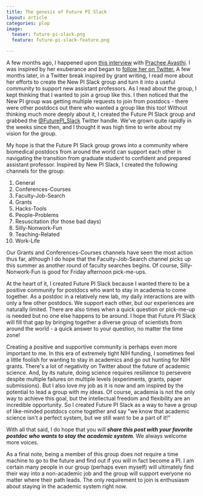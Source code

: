 ```yaml
---
title: The genesis of Future PI Slack
layout: article
categories: plop
image:
  teaser: future-pi-slack.png
  feature: future-pi-slack-feature.png

---
```

A few months ago, I happened upon [this interview](http://www.ascb.org/ascb-post/careers/cell-biologists-work-prachee-avasthi-exuberantly-tackling-elegant-experiments-value-preprints/) with [Prachee Avasthi](http://www.avasthilab.org/). I was inspired by her exuberance and began to [follow her on Twitter.](https://twitter.com/PracheeAC) A few months later, in a Twitter break inspired by grant writing, I read more about her efforts to create the New PI Slack group and turn it into a useful community to support new assistant professors. As I read about the group, I kept thinking that I wanted to join a group like this. I then noticed that the New PI group was getting multiple requests to join from postdocs - there were other postdocs out there who wanted a group like this too! Without thinking much more deeply about it, I created the Future PI Slack group and grabbed the [@FuturePI_Slack](@FuturePI_Slack) Twitter handle. We've grown quite rapidly in the weeks since then, and I thought it was high time to write about my vision for the group.

My hope is that the Future PI Slack group grows into a community where biomedical postdocs from around the world can support each other in navigating the transition from graduate student to confident and prepared assistant professor. Inspired by New PI Slack, I created the following channels for the group:

1. General
2. Conferences-Courses
3. Faculty-Job-Search
4. Grants
5. Hacks-Tools
6. People-Problems
7. Resuscitation (for those bad days)
8. Silly-Nonwork-Fun
9. Teaching-Related
10. Work-Life

Our Grants and Conferences-Courses channels have seen the most action thus far, although I do hope that the Faculty-Job-Search channel picks up this summer as another round of faculty searches begins. Of course, Silly-Nonwork-Fun is good for Friday afternoon pick-me-ups.

At the heart of it, I created Future PI Slack because I wanted there to be a positive community for postdocs who want to stay in academia to come together. As a postdoc in a relatively new lab, my daily interactions are with only a few other postdocs. We support each other, but our experiences are naturally limited. There are also times when a quick question or pick-me-up is needed but no one else happens to be around. I hope that Future PI Slack will fill that gap by bringing together a diverse group of scientists from around the world - a quick answer to your question, no matter the time zone!

Creating a positive and supportive community is perhaps even more important to me. In this era of extremely tight NIH funding, I sometimes feel a little foolish for wanting to stay in academics and go out hunting for NIH grants. There's a lot of negativity on Twitter about the future of academic science. And, by its nature, doing science requires resilience to persevere despite multiple failures on multiple levels (experiments, grants, paper submissions). But I also love my job as it is now and am inspired by the potential to lead a group with my ideas. Of course, academia is not the only way to achieve this goal, but the intellectual freedom and flexibility are an incredible opportunity. So I created Future PI Slack as a way to have a group of like-minded postdocs come together and say "we know that academic science isn't a perfect system, but we still want to be a part of it!"

With all that said, I do hope that you will ***share this post with your favorite postdoc who wants to stay the academic system***. We always welcome more voices.

As a final note, being a member of this group does not require a time machine to go to the future and find out if you will in fact become a PI. I am certain many people in our group (perhaps even myself) will ultimately find their way into a non-academic job and the group will support everyone no matter where their path leads. The only requirement to join is enthusiasm about staying in the academic system right now.
